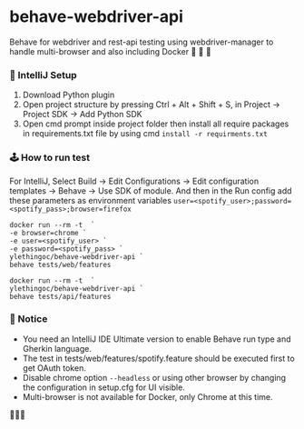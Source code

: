  # behave-webdriver-api
Behave for webdriver and rest-api testing using webdriver-manager to handle multi-browser 
and also including Docker 🐋 🐋 🐋

### 🔫 IntelliJ Setup
1. Download Python plugin
2. Open project structure by pressing Ctrl + Alt + Shift + S, in Project -> Project SDK -> 
Add Python SDK
3. Open cmd prompt inside project folder then install all require packages in requirements.txt file
by using cmd `install -r requirments.txt`

### 🕹️️ How to run test
For IntelliJ, Select Build -> Edit Configurations -> Edit configuration templates 
-> Behave -> Use SDK of module. And then in the Run config add these parameters as environment variables
```user=<spotify_user>;password=<spotify_pass>;browser=firefox```
```
docker run --rm -t  `
-e browser=chrome `
-e user=<spotify_user> `
-e password=<spotify_pass> `
ylethingoc/behave-webdriver-api `
behave tests/web/features
```
```
docker run --rm -t  `
ylethingoc/behave-webdriver-api `
behave tests/api/features
```

### 📌 Notice
* You need an IntelliJ IDE Ultimate version to enable Behave run type and Gherkin language.
* The test in tests/web/features/spotify.feature should be executed first to get OAuth token.
* Disable chrome option ```--headless``` or using other browser by changing the configuration 
in setup.cfg for UI visible.
* Multi-browser is not available for Docker, only Chrome at this time.

🍺🍺🍺

